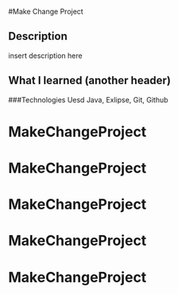 #Make Change Project

## Description
insert description here

## What I learned (another header)

###Technologies Uesd
Java, Exlipse, Git, Github
# MakeChangeProject
# MakeChangeProject
# MakeChangeProject
# MakeChangeProject
# MakeChangeProject
